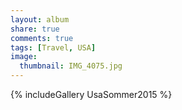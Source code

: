 ```yaml
---
layout: album
share: true
comments: true
tags: [Travel, USA]
image:
  thumbnail: IMG_4075.jpg
---
```


{% includeGallery UsaSommer2015 %}
